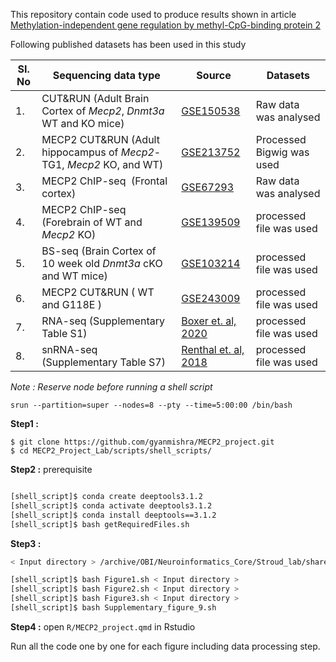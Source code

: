 This repository contain code used to produce results shown in article [Methylation-independent gene regulation by methyl-CpG-binding protein 2]()

Following published datasets has been used in this study 


| **SI. No** | **Sequencing data type**   |**Source** | Datasets |
|-----------------|--------------------------------------|-----------------|----- |
| 1\.        | CUT&RUN (Adult Brain Cortex of *Mecp2*, *Dnmt3a* WT and KO mice)         | [GSE150538](https://www.ncbi.nlm.nih.gov/geo/query/acc.cgi?acc=GSE150538)       | Raw data was analysed                          |
| 2\.        | MECP2 CUT&RUN (Adult hippocampus of *Mecp2*-TG1, *Mecp2* KO, and WT) | [GSE213752](https://www.ncbi.nlm.nih.gov/geo/query/acc.cgi?acc=GSE213752)       | Processed Bigwig was used                          |
| 3.         | MECP2 ChIP-seq     (Frontal cortex)                                                  | [GSE67293](https://www.ncbi.nlm.nih.gov/geo/query/acc.cgi?acc=GSE67293)     |  Raw data was analysed                        |
| 4.         | MECP2 ChIP-seq  (Forebrain of WT and *Mecp2* KO)                                                | [GSE139509](https://www.ncbi.nlm.nih.gov/geo/query/acc.cgi?acc=GSE139509)   |  processed file was used                        |
| 5\.        | BS-seq (Brain Cortex of 10 week old *Dnmt3a* cKO and WT mice)          | [GSE103214](https://www.ncbi.nlm.nih.gov/geo/query/acc.cgi?acc=GSE103214)         | processed file was used                        |
| 6\.        | MECP2 CUT&RUN ( WT and G118E )                                       | [GSE243009](https://www.ncbi.nlm.nih.gov/geo/query/acc.cgi?acc=GSE243009)  | processed file was used                        |
| 7\.        | RNA-seq (Supplementary Table S1)                                     | [Boxer et. al, 2020](https://www.sciencedirect.com/science/article/pii/S109727651930810X?via%3Dihub#app2) |  processed file was used                        |
| 8\.        | snRNA-seq (Supplementary Table S7)                                     | [Renthal et. al, 2018](https://www.nature.com/articles/s41593-018-0270-6#citeas) |  processed file was used                        |

*Note : Reserve node before running a shell script*
```
srun --partition=super --nodes=8 --pty --time=5:00:00 /bin/bash
```

**Step1 :** 
```
$ git clone https://github.com/gyanmishra/MECP2_project.git
$ cd MECP2_Project_Lab/scripts/shell_scripts/
```

**Step2 :** prerequisite
```bash

[shell_script]$ conda create deeptools3.1.2 
[shell_script]$ conda activate deeptools3.1.2
[shell_script]$ conda install deeptools==3.1.2
[shell_script]$ bash getRequiredFiles.sh
```


**Step3 :**

```bash
< Input directory > /archive/OBI/Neuroinformatics_Core/Stroud_lab/shared/MECP2_project_Gyan/

[shell_script]$ bash Figure1.sh < Input directory > 
[shell_script]$ bash Figure2.sh < Input directory >
[shell_script]$ bash Figure3.sh < Input directory >
[shell_script]$ bash Supplementary_figure_9.sh 
```

**Step4 :** open `R/MECP2_project.qmd` in Rstudio

Run all the code one by one for each figure including data processing step. 
